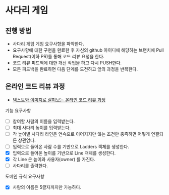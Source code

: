 # 사다리 게임
## 진행 방법
* 사다리 게임 게임 요구사항을 파악한다.
* 요구사항에 대한 구현을 완료한 후 자신의 github 아이디에 해당하는 브랜치에 Pull Request(이하 PR)를 통해 코드 리뷰 요청을 한다.
* 코드 리뷰 피드백에 대한 개선 작업을 하고 다시 PUSH한다.
* 모든 피드백을 완료하면 다음 단계를 도전하고 앞의 과정을 반복한다.

## 온라인 코드 리뷰 과정
* [텍스트와 이미지로 살펴보는 온라인 코드 리뷰 과정](https://github.com/nextstep-step/nextstep-docs/tree/master/codereview)

기능 요구사항 
- [ ] 참여할 사람의 이름을 입력받는다.
- [ ] 최대 사다리 높이를 입력받는다. 
- [ ] 각 높이별 사다리 라인은 연속으로 이어지지만 않는 조건만 충족하면 어떻게 연결되든 상관없다.
- [ ] 입력으로 들어온 사람 수를 기반으로 Ladders 객체를 생성한다. 
- [x] 입력으로 들어온 높이를 기반으로 Line 객체를 생성한다. 
- [x] 각 Line 은 높이와 사용자(owner) 를 가진다. 
- [ ] 사다리를 출력한다.

도메인 규칙 요구사항 
- [x] 사람의 이름은 5글자까지만 가능하다. 